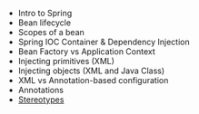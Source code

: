 - Intro to Spring
- Bean lifecycle
- Scopes of a bean
- Spring IOC Container & Dependency Injection
- Bean Factory vs Application Context
- Injecting primitives (XML)
- Injecting objects (XML and Java Class)
- XML vs Annotation-based configuration
- Annotations
- [Stereotypes](https://github.com/LiquidPlummer/SprintBeanSpotTrainingLessonPlan/blob/main/Stereotypes.md)
